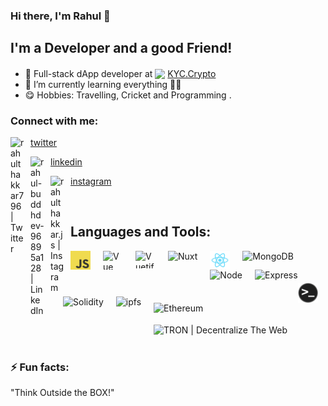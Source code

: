 ### Hi there, I'm Rahul 👋

## I'm a Developer and a good Friend!
- 🔭 Full-stack dApp developer at  <img src="https://kyc-crypto.com/wp-content/uploads/2020/06/kyc_crypto.ico" height="15px" style="position:relative;top:3px;">  <a target="_blank" href="https://kyc-crypto.com">KYC.Crypto</a>
- 🌱 I’m currently learning everything 🧙‍♂️
- 😋 Hobbies: Travelling, Cricket and Programming .
### Connect with me:



<img align="left" alt="rahulthakkar796 | Twitter" style="margin-right:10px" width="22px" src="https://cdn.jsdelivr.net/npm/simple-icons@v3/icons/twitter.svg" />[twitter](https://twitter.com/rahulthakkar796)

<img align="left"  style="margin-right:10px" alt="rahul-buddhdev-96895a128 | LinkedIn" width="22px" src="https://cdn.jsdelivr.net/npm/simple-icons@v3/icons/linkedin.svg" />[linkedin](https://www.linkedin.com/in/rahul-buddhdev-96895a128)

<img align="left"  style="margin-right:10px" alt="rahulthakkar.js | Instagram" width="22px" src="https://cdn.jsdelivr.net/npm/simple-icons@v3/icons/instagram.svg" />[instagram](https://www.instagram.com/rahulthakkar.js)

<br />

## Languages and Tools:

<img align="left" height="30" alt="JavaScript" width="32px" src="https://raw.githubusercontent.com/github/explore/80688e429a7d4ef2fca1e82350fe8e3517d3494d/topics/javascript/javascript.png" /> 

<img align="left" height="30px" alt="Vue" width="32px" src="https://vuejs.org/images/logo.png" style="margin-left:20px" />

<img align="left" alt="Vuetify" height="28px" width="32px" src="https://cdn.vuetifyjs.com/images/logos/vuetify-logo-dark.png" style="margin-left:20px" />

<img align="left" height="47"  alt="Nuxt" style="margin-left:20px;" src="https://camo.githubusercontent.com/06b2f979b4fbab8f1822cab69783700f0afa1f90/68747470733a2f2f6e7578746a732e6f72672f6d6574615f3430302e706e67" />
<img align="left" height="30" alt="React" width="32px" style="margin-left:20px" src="https://raw.githubusercontent.com/github/explore/80688e429a7d4ef2fca1e82350fe8e3517d3494d/topics/react/react.png" />

<img align="left" style="margin-left:20px" alt="MongoDB" height=30 src="https://webassets.mongodb.com/_com_assets/cms/MongoDB_Logo_FullColorBlack_RGB-4td3yuxzjs.png" />

<img align="left" style="margin-left:20px" alt="Node" height=35 src="https://upload.wikimedia.org/wikipedia/commons/d/d9/Node.js_logo.svg" />

<img align="left" height="30"  alt="Express" style="margin-left:20px" src="https://www.sohamkamani.com/static/65137ed3c844d05124dcfdab28263c21/6b427/express-routing-logo.png" />


<br>
<br>
<br>
<img align="left" alt="HTML5" style="position:relative;top:10" height="32px" src="https://raw.githubusercontent.com/github/explore/80688e429a7d4ef2fca1e82350fe8e3517d3494d/topics/terminal/terminal.png" /> 


<img align="left" alt="Solidity" height="40px" src="https://miro.medium.com/max/1500/1*USQMP1HCMH3BW5KQ5DuOkQ.png" style="margin-left:20px;position:relative;bottom:10px" />
<img align="left" alt="ipfs" height="40px" src="https://upload.wikimedia.org/wikipedia/commons/1/18/Ipfs-logo-1024-ice-text.png" style="margin-left:20px;position:relative;bottom:10px" />
<img align="left" alt="Ethereum" height="35px"  src="https://ethereum.org/static/8ea7775026f258b32e5027fe2408c49f/294fc/ethereum-logo-landscape-black.png" style="margin-left:20px" />
<img height="35" style="margin-left:20px" src="https://img.pngio.com/tron-decentralize-the-web-tron-png-3000_1132.png" alt="TRON | Decentralize The Web"/>
<br />
<br />

### ⚡ Fun facts:

"Think Outside the BOX!"
